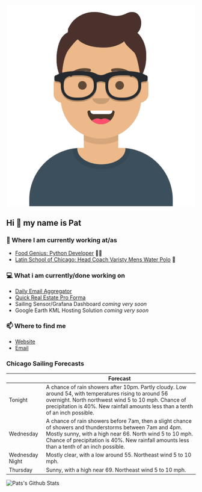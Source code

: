 [![Social banner for p-j-falconer](https://raw.githubusercontent.com/P-J-FALCONER/P-J-FALCONER/master/assets/avataaars.svg)](https://patfalconer.com/)
## Hi :wave: my name is Pat

### 💼 Where I am currently working at/as
- [Food Genius: Python Developer](https://getfoodgenius.com/) 🍔🐍
- [Latin School of Chicago: Head Coach Varisty Mens Water Polo](https://www.latinschool.org/) 🤽


### 💻 What i am currently/done working on
 - [Daily Email Aggregator](https://github.com/P-J-FALCONER/dott_daily_mail)
 - [Quick Real Estate Pro Forma](https://github.com/P-J-FALCONER/henry)
 - Sailing Sensor/Grafana Dashboard *coming very soon*
 - Google Earth KML Hosting Solution *coming very soon*

### 📫 Where to find me
 - [Website](https://patfalconer.com/)
 - [Email](mailto:patrick.j.falconer@gmail.com)


### Chicago Sailing Forecasts
|   | Forecast  |
|---|---|
| Tonight | A chance of rain showers after 10pm. Partly cloudy. Low around 54, with temperatures rising to around 56 overnight. North northwest wind 5 to 10 mph. Chance of precipitation is 40%. New rainfall amounts less than a tenth of an inch possible. |
| Wednesday | A chance of rain showers before 7am, then a slight chance of showers and thunderstorms between 7am and 4pm. Mostly sunny, with a high near 66. North wind 5 to 10 mph. Chance of precipitation is 40%. New rainfall amounts less than a tenth of an inch possible. |
| Wednesday Night | Mostly clear, with a low around 55. Northeast wind 5 to 10 mph. |
| Thursday | Sunny, with a high near 69. Northeast wind 5 to 10 mph. |

![Pats's Github Stats](https://github-readme-stats.vercel.app/api?username=p-j-falconer&show_icons=true&theme=radical)
